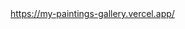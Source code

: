 <a href="https://my-paintings-gallery.vercel.app/">
    https://my-paintings-gallery.vercel.app/
</a>
